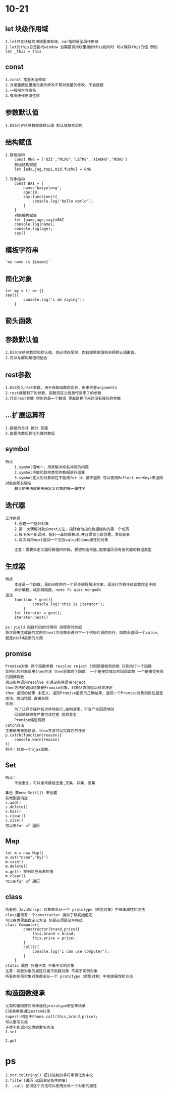 # 10-21

## let 块级作用域
    1.let只在块级作用域里面有效，var指的是全局作用域
    2.let的this总是指向window 当需要调用块里面的this指向时 可以保存this的值 例如let _this = this
## const
    1.const 常量无法修改
    2.对常量数组里面元素的修改不算对常量的修改，不会报错
    3.一般用大写命名
    4.有块级作用域性质

## 参数默认值
    1.ES6允许给参数赋值默认值 默认值放在尾巴

## 结构赋值
    1.数组结构
        const RNG = ['UZI',"MLXG",'LETME','XIAOHU','MING']
        数组结构赋值
        let [adc,jug,top1,mid,fuzhu] = RNG

    2.对象结构
        const BAI = {
            name:'baiyulong',
            age:19,
            say:function(){
                console.log('hello world');
            }
        }
        对象解构赋值
        let {name,age,say}=BAI
        console.log(name);
        console.log(age);
        say()
## 模板字符串
    `my name is ${name}`

## 简化对象
    let my = () => {}
    say(){
            console.log('i am saying');
        }

## 箭头函数

## 参数默认值
    1.ES允许给参数添加默认值，但必须在尾部，而且如果赋值则会把默认值覆盖。
    2.可以与解构赋值相结合

## rest参数
    1.ES6引入rest参数，用于获取函数的实参，用来代替arguments
    2.rest就是剩下的参数，函数没定义但是传进来了的参数
    3.打印rest参数 得到的是一个数组 里面是剩下来的没有接应的参数

## ...扩展运算符
    1.数组的合并 拆分 克隆
    2.能把伪数组转化为真的数组

## symbol
    特点
        1.symbol值唯一，用来解决命名冲突的问题
        2.symbol不能和其他类型的数据进行运算
        3.symbol定义的对象属性不能用for in 循环遍历 可以使用Reflect.ownKeys来返回对象的所有键名
        最大的用法就是用来定义对象的唯一属性名
## 迭代器
    工作原理
        1.创建一个指针对象
        2.第一次调用对象的next方法，指针自动指向数据结构的第一个成员
        3.接下来不断调用，指针一直向后移动,并且保留当前位置，类似链表
        4.每次调用next返回一个包含value和done属性的对象

        注意：需要自定义遍历数据的时候，要想到迭代器,能够遍历没有迭代器的数据类型

## 生成器
    特点
        本身是一个函数，是ES6提供的一个异步编程解决方案，语法行为和传统函数完全不同
        异步编程，纯回调函数，node fs ajax mongodb
    语法
        function * gen(){
                console.log('this is iterator');
            }
        let iterator = gen();
        iterator.next()

    ps：yield 函数代码的分隔符 线程暂时挂起
    每次调用生成器的实例的next方法都会进行下一个代码片段的执行，函数会返回一个value，就是yield后面的东西

## promise 
    Promise对象 两个函数参数 resolve reject 分别是接收和拒绝 只能执行一个函数
    实例化的对象调用then方法 then里面两个函数  一个是接受成功的回调函数 一个是接受失败的回调函数
    满足条件调用resolve 不满足条件调用reject
    then方法的返回结果是Promise对象，对象状态由返回结果决定
    then 返回的结果 未定义，返回Promise里面的正确结果，返回一个Promise对象则属性里是成功，抛出错误 直接失败
    作用：
        为了让异步操作有次序地执行,结构清晰，不会产生回调地狱
        回调地狱嵌套严重可读性差 容易重名
        Promise缩进有限
    catch方法
    主要是用来抓错误，then方法可以完成它的任务
    p.catch(function(reason){
        console.warn(reason)
    })
    例子：封装一个ajax函数，

## Set
    特点：
        不会重复，可以拿来数组去重,交集，并集，差集

    集合 要new Set([]) 来创建
    有增删查清空
    s.add()
    s.delete()
    s.has()
    s.clear()
    s.size()
    可以用for of 遍历
## Map
    let m = new Map()
    m.set("name",'byl')
    m.size()
    m.delete()
    m.get() 找到对应元素的值
    m.clear()
    可以用for of 遍历

## class 
    所有的 JavaScript 对象都会从一个 prototype（原型对象）中继承属性和方法
    class里面有一个constructer 类似于赋初始值吧
    可以在类里面自定义方法 但是必须是简写模式
    class Computer{
            constructor(brand,price){
                this.brand = brand;
                this.price = price;
            }
            call(){
                console.log('i can use computer');
            }
        }
    static 属性 只属于类 不属于实例对象
    注意：函数对象的属性只属于函数对象 不属于实例对象
    所有的实例对象对象都会从一个 prototype（原型对象）中继承属性和方法

## 构造函数继承
    父类构造函数的继承通过protatype原型来继承
    ES6类继承通过extends来
    super()相当于Phone.call(this,brand,price);
    可以重写父类
    子类不能调用父类的重名方法
    1.set
        
    2.get
# ps
    1.str.toString() 把16进制的字符串转化为中文
    2.filter(遍历 返回满足条件的值)
    3. .call 使得这个方法可以使用另外一个对象的属性